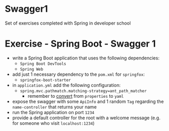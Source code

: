 # Swagger1

Set of exercises completed with Spring in developer school

# Exercise - Spring Boot - Swagger 1
* write a Spring Boot application that uses the following dependencies:
  * `Spring Boot DevTools`
  * `Spring Web`
* add just 1 necessary dependency to the `pom.xml` for `springfox`:
  * `springfox-boot-starter`
* in `application.yml` add the following configuration:
  * `spring.mvc.pathmatch.matching-strategy=ant_path_matcher`
    * remember to [convert](http://mageddo.com/tools/yaml-converter) from `properties` to `yaml`
* expose the swagger with some `ApiInfo` and 1 random `Tag` regarding the `name-controller` that returns your name
* run the Spring application on port `1234`
* provide a default controller for the root with a welcome message (e.g. for someone who visit `localhost:1234`)
